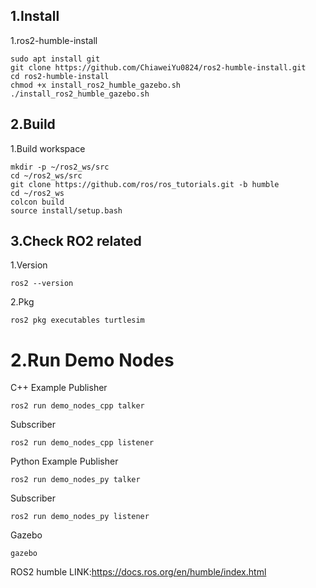 ## 1.Install
1.ros2-humble-install
```
sudo apt install git
git clone https://github.com/ChiaweiYu0824/ros2-humble-install.git
cd ros2-humble-install
chmod +x install_ros2_humble_gazebo.sh
./install_ros2_humble_gazebo.sh 
```
## 2.Build
1.Build workspace
```
mkdir -p ~/ros2_ws/src
cd ~/ros2_ws/src
git clone https://github.com/ros/ros_tutorials.git -b humble
cd ~/ros2_ws
colcon build
source install/setup.bash
```
## 3.Check RO2 related
1.Version
```
ros2 --version
```
2.Pkg
```
ros2 pkg executables turtlesim
```
# 2.Run Demo Nodes
C++ Example
Publisher
```
ros2 run demo_nodes_cpp talker
```
Subscriber
```
ros2 run demo_nodes_cpp listener
```
Python Example
Publisher
```
ros2 run demo_nodes_py talker
```
Subscriber
```
ros2 run demo_nodes_py listener
```
Gazebo
```
gazebo
```

ROS2 humble LINK:https://docs.ros.org/en/humble/index.html

